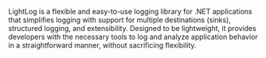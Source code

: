 LightLog is a flexible and easy-to-use logging library for .NET applications that simplifies logging with support for multiple destinations (sinks), structured logging, and extensibility. Designed to be lightweight, it provides developers with the necessary tools to log and analyze application behavior in a straightforward manner, without sacrificing flexibility.
